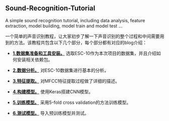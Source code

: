 ## Sound-Recognition-Tutorial
A simple sound recognition tutorial, including data analysis, feature extraction, model building, model train and model test ... 

一个简单的声音识别教程，让大家初步了解一下声音识别的整个过程和中间需要用到的方法。该教程共包含以下几个部分，每个部分都有对应的blog介绍：

- **[1.数据集准备和工具安装。](https://blog.csdn.net/zzc15806/article/details/84972108)** 选取ESC-10作为本次项目的数据集，并且介绍如何安装相关依赖包。
 
- **[2.数据分析。](https://blog.csdn.net/zzc15806/article/details/84973370)** 对ESC-10数据集进行基本的分析。

- **[3.特征提取。](https://blog.csdn.net/zzc15806/article/details/84974458)** 对MFCC特征提取过程做了详细的描述。

- **[4.构建模型。](https://blog.csdn.net/zzc15806/article/details/84975137)** 使用Keras搭建CNN模型。

- **[5.训练模型。](https://blog.csdn.net/zzc15806/article/details/84975539)** 采用5-fold cross validation的方法训练模型。

- **[6.测试模型。](https://blog.csdn.net/zzc15806/article/details/84975709)** 导入预训练模型并测试。
